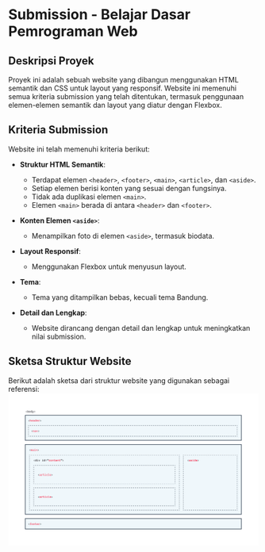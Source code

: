 # Submission - Belajar Dasar Pemrograman Web

## Deskripsi Proyek

Proyek ini adalah sebuah website yang dibangun menggunakan HTML semantik dan CSS untuk layout yang responsif. Website ini memenuhi semua kriteria submission yang telah ditentukan, termasuk penggunaan elemen-elemen semantik dan layout yang diatur dengan Flexbox.

## Kriteria Submission

Website ini telah memenuhi kriteria berikut:

- **Struktur HTML Semantik**:
  - Terdapat elemen `<header>`, `<footer>`, `<main>`, `<article>`, dan `<aside>`.
  - Setiap elemen berisi konten yang sesuai dengan fungsinya.
  - Tidak ada duplikasi elemen `<main>`.
  - Elemen `<main>` berada di antara `<header>` dan `<footer>`.

- **Konten Elemen `<aside>`**:
  - Menampilkan foto di elemen `<aside>`, termasuk biodata.

- **Layout Responsif**:
  - Menggunakan Flexbox untuk menyusun layout.

- **Tema**:
  - Tema yang ditampilkan bebas, kecuali tema Bandung.

- **Detail dan Lengkap**:
  - Website dirancang dengan detail dan lengkap untuk meningkatkan nilai submission.

## Sketsa Struktur Website

Berikut adalah sketsa dari struktur website yang digunakan sebagai referensi:
![Sketsa Struktur Website](assets/image/sketsa.png)